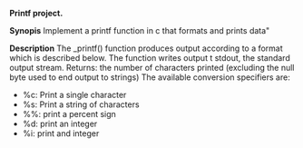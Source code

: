 **Printf project.**

**Synopis**
Implement a printf function in c that formats and prints data"

**Description**
The _printf() function produces output according to a format which is described below. The function writes output t stdout, the standard output stream. 
Returns: the number of characters printed (excluding the null byte used to end output to strings)
The available conversion specifiers are:

- %c: Print a single character
- %s: Print a string of characters
- %%: print a percent sign
- %d: print an integer
- %i: print and integer

